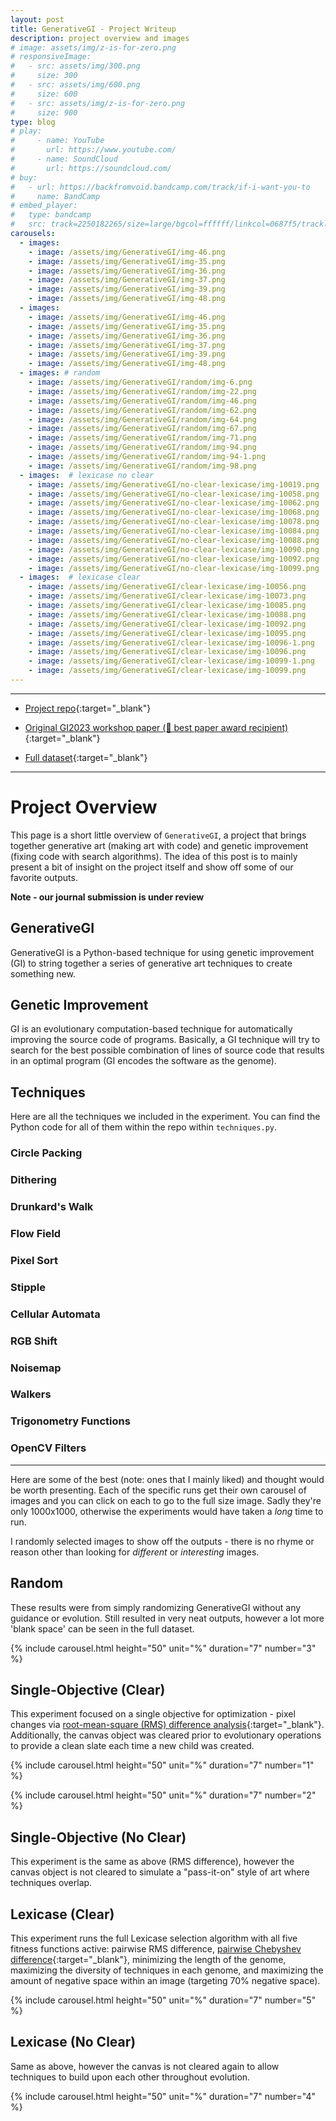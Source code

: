 ```yaml
---
layout: post
title: GenerativeGI - Project Writeup
description: project overview and images
# image: assets/img/z-is-for-zero.png
# responsiveImage:
#   - src: assets/img/300.png
#     size: 300
#   - src: assets/img/600.png
#     size: 600
#   - src: assets/img/z-is-for-zero.png
#     size: 900
type: blog
# play:
#     - name: YouTube
#       url: https://www.youtube.com/
#     - name: SoundCloud
#       url: https://soundcloud.com/
# buy:
#   - url: https://backfromvoid.bandcamp.com/track/if-i-want-you-to
#     name: BandCamp
# embed_player:
#   type: bandcamp
#   src: track=2250182265/size=large/bgcol=ffffff/linkcol=0687f5/tracklist=false/artwork=small/transparent=true/
carousels:
  - images: 
    - image: /assets/img/GenerativeGI/img-46.png
    - image: /assets/img/GenerativeGI/img-35.png
    - image: /assets/img/GenerativeGI/img-36.png
    - image: /assets/img/GenerativeGI/img-37.png
    - image: /assets/img/GenerativeGI/img-39.png
    - image: /assets/img/GenerativeGI/img-48.png
  - images: 
    - image: /assets/img/GenerativeGI/img-46.png
    - image: /assets/img/GenerativeGI/img-35.png
    - image: /assets/img/GenerativeGI/img-36.png
    - image: /assets/img/GenerativeGI/img-37.png
    - image: /assets/img/GenerativeGI/img-39.png
    - image: /assets/img/GenerativeGI/img-48.png
  - images: # random
    - image: /assets/img/GenerativeGI/random/img-6.png
    - image: /assets/img/GenerativeGI/random/img-22.png
    - image: /assets/img/GenerativeGI/random/img-46.png
    - image: /assets/img/GenerativeGI/random/img-62.png
    - image: /assets/img/GenerativeGI/random/img-64.png
    - image: /assets/img/GenerativeGI/random/img-67.png
    - image: /assets/img/GenerativeGI/random/img-71.png
    - image: /assets/img/GenerativeGI/random/img-94.png
    - image: /assets/img/GenerativeGI/random/img-94-1.png
    - image: /assets/img/GenerativeGI/random/img-98.png
  - images:  # lexicase no clear
    - image: /assets/img/GenerativeGI/no-clear-lexicase/img-10019.png
    - image: /assets/img/GenerativeGI/no-clear-lexicase/img-10058.png
    - image: /assets/img/GenerativeGI/no-clear-lexicase/img-10062.png
    - image: /assets/img/GenerativeGI/no-clear-lexicase/img-10068.png
    - image: /assets/img/GenerativeGI/no-clear-lexicase/img-10078.png
    - image: /assets/img/GenerativeGI/no-clear-lexicase/img-10084.png
    - image: /assets/img/GenerativeGI/no-clear-lexicase/img-10088.png
    - image: /assets/img/GenerativeGI/no-clear-lexicase/img-10090.png
    - image: /assets/img/GenerativeGI/no-clear-lexicase/img-10092.png
    - image: /assets/img/GenerativeGI/no-clear-lexicase/img-10099.png
  - images:  # lexicase clear
    - image: /assets/img/GenerativeGI/clear-lexicase/img-10056.png
    - image: /assets/img/GenerativeGI/clear-lexicase/img-10073.png
    - image: /assets/img/GenerativeGI/clear-lexicase/img-10085.png
    - image: /assets/img/GenerativeGI/clear-lexicase/img-10088.png
    - image: /assets/img/GenerativeGI/clear-lexicase/img-10092.png
    - image: /assets/img/GenerativeGI/clear-lexicase/img-10095.png
    - image: /assets/img/GenerativeGI/clear-lexicase/img-10096-1.png
    - image: /assets/img/GenerativeGI/clear-lexicase/img-10096.png
    - image: /assets/img/GenerativeGI/clear-lexicase/img-10099-1.png
    - image: /assets/img/GenerativeGI/clear-lexicase/img-10099.png
---
```


<hr size="1" />

- [Project repo](https://github.com/GI2023-GenerativeGI/GI2023/tree/ASE-GI-Extension){:target="\_blank"}

- [Original GI2023 workshop paper (🥇 best paper award recipient)](/publications/fredericks_GI_2023.pdf){:target="\_blank"}

- [Full dataset](https://zenodo.org/record/8170436){:target="\_blank"}

<hr size="1" />

# Project Overview

This page is a short little overview of <code>GenerativeGI</code>, a project that brings together generative art (making art with code) and genetic improvement (fixing code with search algorithms).  The idea of this post is to mainly present a bit of insight on the project itself and show off some of our favorite outputs.

**Note - our journal submission is under review**

## GenerativeGI

GenerativeGI is a Python-based technique for using genetic improvement (GI) to string together a series of generative art techniques to create something new.  

## Genetic Improvement

GI is an evolutionary computation-based technique for automatically improving the source code of programs.  Basically, a GI technique will try to search for the best possible combination of lines of source code that results in an optimal program (GI encodes the software as the genome).  

## Techniques

Here are all the techniques we included in the experiment.  You can find the Python code for all of them within the repo within `techniques.py`.  

### Circle Packing

### Dithering

### Drunkard's Walk

### Flow Field

### Pixel Sort

### Stipple

### Cellular Automata

### RGB Shift

### Noisemap

### Walkers

### Trigonometry Functions

### OpenCV Filters

---

Here are some of the best (note: ones that I mainly liked) and thought would be worth presenting.  Each of the specific runs get their own carousel of images and you can click on each to go to the full size image.  Sadly they're only 1000x1000, otherwise the experiments would have taken a *long* time to run.

I randomly selected images to show off the outputs - there is no rhyme or reason other than looking for *different* or *interesting* images.

## Random

These results were from simply randomizing GenerativeGI without any guidance or evolution.  Still resulted in very neat outputs, however a lot more 'blank space' can be seen in the full dataset.

  {% include carousel.html height="50" unit="%" duration="7" number="3" %}

## Single-Objective (Clear)

This experiment focused on a single objective for optimization - pixel changes via [root-mean-square (RMS) difference analysis](https://en.wikipedia.org/wiki/Root-mean-square_deviation){:target="\_blank"}.  Additionally, the canvas object was cleared prior to evolutionary operations to provide a clean slate each time a new child was created.

  {% include carousel.html height="50" unit="%" duration="7" number="1" %}

  {% include carousel.html height="50" unit="%" duration="7" number="2" %}

## Single-Objective (No Clear)

This experiment is the same as above (RMS difference), however the canvas object is not cleared to simulate a "pass-it-on" style of art where techniques overlap.

## Lexicase (Clear)

This experiment runs the full Lexicase selection algorithm with all five fitness functions active: pairwise RMS difference, [pairwise Chebyshev difference](https://en.wikipedia.org/wiki/Chebyshev_distance){:target="\_blank"}, minimizing the length of the genome, maximizing the diversity of techniques in each genome, and maximizing the amount of negative space within an image (targeting 70% negative space).

  {% include carousel.html height="50" unit="%" duration="7" number="5" %}

## Lexicase (No Clear)

Same as above, however the canvas is not cleared again to allow techniques to build upon each other throughout evolution.

  {% include carousel.html height="50" unit="%" duration="7" number="4" %}